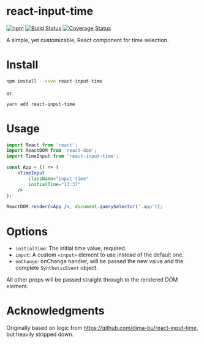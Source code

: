 # react-input-time
[![npm](https://img.shields.io/npm/v/react-input-time.svg)](https://www.npmjs.com/package/react-input-time)
[![Build Status](https://travis-ci.org/jwilsson/react-input-time.svg?branch=master)](https://travis-ci.org/jwilsson/react-input-time)
[![Coverage Status](https://coveralls.io/repos/jwilsson/react-input-time/badge.svg?branch=master)](https://coveralls.io/r/jwilsson/react-input-time?branch=master)

A simple, yet customizable, React component for time selection.

# Install
```sh
npm install --save react-input-time
```

or

```sh
yarn add react-input-time
```

# Usage
```jsx
import React from 'react';
import ReactDOM from 'react-dom';
import TimeInput from 'react-input-time';

const App = () => (
    <TimeInput
        className="input-time"
        initialTime="13:37"
    />
);

ReactDOM.render(<App />, document.querySelector('.app'));
```

# Options
* `initialTime`: The initial time value, required.
* `input`: A custom `<input>` element to use instead of the default one.
* `onChange`: onChange handler, will be passed the new value and the complete `SyntheticEvent` object.

All other props will be passed straight through to the rendered DOM element.

# Acknowledgments
Originally based on logic from https://github.com/dima-bu/react-input-time, but heavily stripped down.
